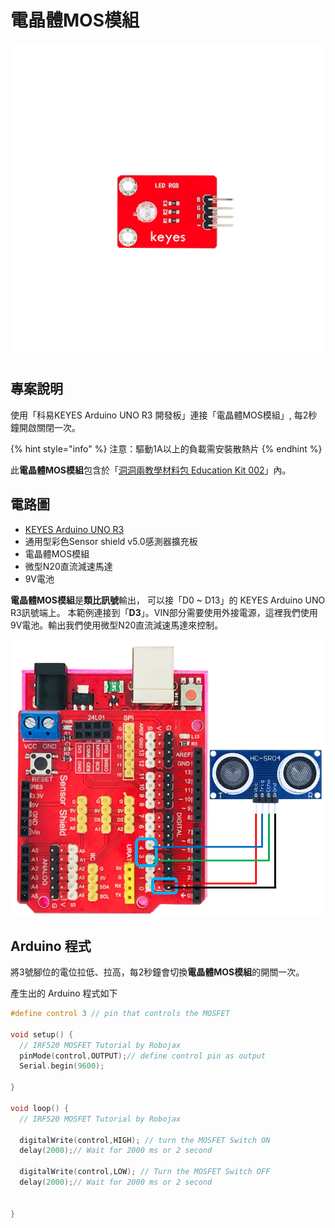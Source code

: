 # 電晶體MOS模組

![](../../.gitbook/assets/01%20%283%29.png)



## 專案說明

使用「科易KEYES Arduino UNO R3 開發板」連接「電晶體MOS模組」, 每2秒鐘開啟關閉一次。

{% hint style="info" %}
注意：驅動1A以上的負載需安裝散熱片
{% endhint %}

此**電晶體MOS模組**包含於「[洞洞兩教學材料包 Education Kit 002](https://www.robotkingdom.com.tw/product/rk-education-kit-002/)」內。

## 電路圖

* [KEYES Arduino UNO R3 
  ](https://www.robotkingdom.com.tw/product/keyes-uno-r3/)
* 通用型彩色Sensor shield v5.0感測器擴充板
* 電晶體MOS模組
* 微型N20直流減速馬達
* 9V電池

**電晶體MOS模組**是**類比訊號**輸出， 可以接「D0 ~ D13」的 KEYES Arduino UNO R3訊號端上。 本範例連接到「**D3**」。VIN部分需要使用外接電源，這裡我們使用9V電池。輸出我們使用微型N20直流減速馬達來控制。

![](../../.gitbook/assets/02%20%285%29.png)

## Arduino 程式

將3號腳位的電位拉低、拉高，每2秒鐘會切換**電晶體MOS模組**的開關一次。

產生出的 Arduino 程式如下

```c
#define control 3 // pin that controls the MOSFET

void setup() {
  // IRF520 MOSFET Tutorial by Robojax
  pinMode(control,OUTPUT);// define control pin as output
  Serial.begin(9600);

}

void loop() {
  // IRF520 MOSFET Tutorial by Robojax

  digitalWrite(control,HIGH); // turn the MOSFET Switch ON
  delay(2000);// Wait for 2000 ms or 2 second

  digitalWrite(control,LOW); // Turn the MOSFET Switch OFF
  delay(2000);// Wait for 2000 ms or 2 second


}

```



